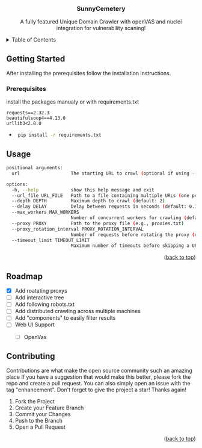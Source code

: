 <a id="readme-top"></a>


<!-- PROJECT LOGO -->
<br />
<div align="center">
  </a>
  
  <h3 align="center">SunnyCemetery</h3>

  <p align="center">
    A fully featured Unique Domain Crawler with openVAS and nuclei integration for vulnerability scaning!
</div>


<!-- TABLE OF CONTENTS -->
<details>
  <summary>Table of Contents</summary>
  <ol>
    </li>
    <li>
      <a href="#getting-started">Getting Started</a>
      <ul>
        <li><a href="#prerequisites">Prerequisites</a></li>
          <li><a href="#usage">Usage</a></li>
          <li><a href="#roadmap">Roadmap</a></li>
          <li><a href="#contributing">Contributing</a></li>
      </ul>
    </li>
  </ol>
</details>






<!-- GETTING STARTED -->
## Getting Started

After installing the prerequisites follow the installation instructions.

### Prerequisites

install the packages manualy or with requirements.txt
```
requests==2.32.3
beautifulsoup4==4.13.0
urllib3<2.0.0
```
* 
  ```sh
   pip install -r requirements.txt
  ```

## Usage
```sh
positional arguments:
  url                   The starting URL to crawl (optional if using --url_file)

options:
  -h, --help            show this help message and exit
  --url_file URL_FILE   Path to a file containing multiple URLs (one per line)
  --depth DEPTH         Maximum depth to crawl (default: 2)
  --delay DELAY         Delay between requests in seconds (default: 0.1)
  --max_workers MAX_WORKERS
                        Number of concurrent workers for crawling (default: 5)
  --proxy PROXY         Path to the proxy file (e.g., proxies.txt)
  --proxy_rotation_interval PROXY_ROTATION_INTERVAL
                        Number of requests before rotating the proxy (default: 10)
  --timeout_limit TIMEOUT_LIMIT
                        Maximum number of timeouts before skipping a URL (default: 1)
```
<p align="right">(<a href="#readme-top">back to top</a>)</p>



<!-- ROADMAP -->
## Roadmap

- [x] Add roatating proxys
- [ ] Add interactive tree
- [ ] Add following robots.txt 
- [ ] Add distributed crawling across multiple machines
- [ ] Add "components" to easily filter results
- [ ] Web UI Support
    - [ ] OpenVas





<!-- CONTRIBUTING -->
## Contributing

Contributions are what make the open source community such an amazing place If you have a suggestion that would make this better, please fork the repo and create a pull request. You can also simply open an issue with the tag "enhancement".
Don't forget to give the project a star! Thanks again!

1. Fork the Project
2. Create your Feature Branch 
3. Commit your Changes
4. Push to the Branch 
5. Open a Pull Request


<!-- LICENSE -->
<!-- ## License

Distributed under the MIT License. See `LICENSE.txt` for more information. -->

<p align="right">(<a href="#readme-top">back to top</a>)</p>







